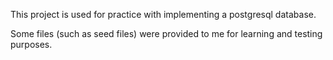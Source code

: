 This project is used for practice with implementing a postgresql database.

Some files (such as seed files) were provided to me for learning and testing purposes.